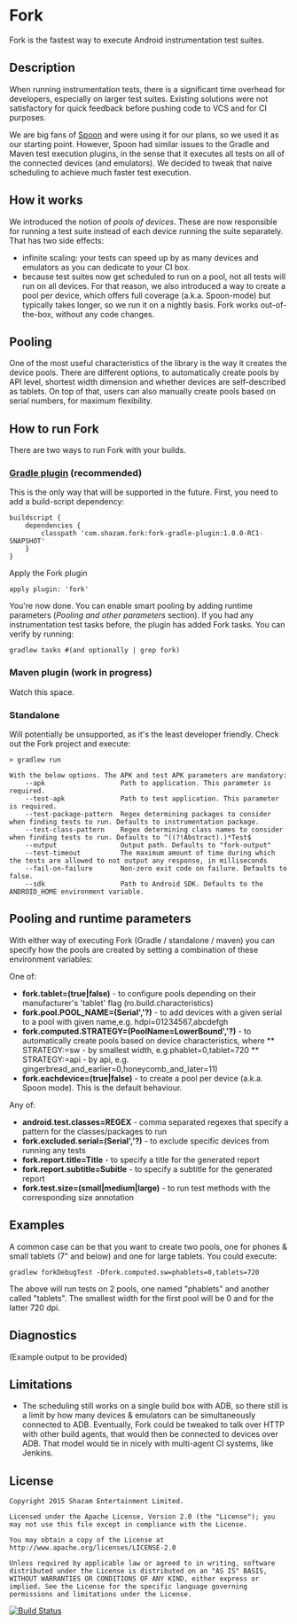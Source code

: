 Fork
====

Fork is the fastest way to execute Android instrumentation test suites.


Description
-----------

When running instrumentation tests, there is a significant time overhead for developers, especially on larger test suites. Existing solutions were not satisfactory for quick feedback before pushing code to VCS and for CI purposes.

We are big fans of [Spoon][1] and were using it for our plans, so we used it as our starting point. However, Spoon had similar issues to the Gradle and Maven test execution plugins, in the sense that it executes all tests on all of the connected devices (and emulators). We decided to tweak that naive scheduling to achieve much faster test execution.


How it works
------------
We introduced the notion of *pools of devices*. These are now responsible for running a test suite instead of each device running the suite separately. That has two side effects: 
* infinite scaling: your tests can speed up by as many devices and emulators as you can dedicate to your CI box. 
* because test suites now get scheduled to run on a pool, not all tests will run on all devices. For that reason, we also introduced a way to create a pool per device, which offers full coverage (a.k.a. Spoon-mode) but typically takes longer, so we run it on a nightly basis.
Fork works out-of-the-box, without any code changes.



Pooling
-------

One of the most useful characteristics of the library is the way it creates the device pools. There are different options, to automatically create pools by API level, shortest width dimension and whether devices are self-described as tablets. On top of that, users can also manually create pools based on serial numbers, for maximum flexibility.



How to run Fork
---------------

There are two ways to run Fork with your builds.

### [Gradle plugin](https://github.com/shazam/fork-gradle-plugin) (recommended)
This is the only way that will be supported in the future. First, you need to add a build-script dependency:

```
buildscript {
    dependencies {
        classpath 'com.shazam.fork:fork-gradle-plugin:1.0.0-RC1-SNAPSHOT'
    }
}
```

Apply the Fork plugin
```
apply plugin: 'fork'
```

You're now done. You can enable smart pooling by adding runtime parameters (*Pooling and other parameters* section). If you had any instrumentation test tasks before, the plugin has added Fork tasks. You can verify by running:

```
gradlew tasks #(and optionally | grep fork)
```
### Maven plugin (work in progress)
Watch this space.

### Standalone
Will potentially be unsupported, as it's the least developer friendly. Check out the Fork project and execute:

```
> gradlew run

With the below options. The APK and test APK parameters are mandatory:
    --apk                   Path to application. This parameter is required.
    --test-apk              Path to test application. This parameter is required.
    --test-package-pattern  Regex determining packages to consider when finding tests to run. Defaults to instrumentation package.
    --test-class-pattern    Regex determining class names to consider when finding tests to run. Defaults to ^((?!Abstract).)*Test$
    --output                Output path. Defaults to "fork-output"
    --test-timeout          The maximum amount of time during which the tests are allowed to not output any response, in milliseconds
    --fail-on-failure       Non-zero exit code on failure. Defaults to false.
    --sdk                   Path to Android SDK. Defaults to the ANDROID_HOME environment variable.
```


Pooling and runtime parameters
----------------------------

With either way of executing Fork (Gradle / standalone / maven) you can specify how the pools are created by setting a combination of these environment variables:

One of:
* **fork.tablet=(true|false)** - to configure pools depending on their manufacturer's 'tablet' flag (ro.build.characteristics)
* **fork.pool.POOL_NAME=(Serial','?)** - to add devices with a given serial to a pool with given name,e.g. hdpi=01234567,abcdefgh
* **fork.computed.STRATEGY=(PoolName=LowerBound','?)** - to automatically create pools based on device characteristics, where
** STRATEGY:=sw - by smallest width, e.g.phablet=0,tablet=720
** STRATEGY:=api - by api, e.g. gingerbread_and_earlier=0,honeycomb_and_later=11)
* **fork.eachdevice=(true|false)** - to create a pool per device (a.k.a. Spoon mode). This is the default behaviour.

Any of:
* **android.test.classes=REGEX** - comma separated regexes that specify a pattern for the classes/packages to run
* **fork.excluded.serial=(Serial','?)** - to exclude specific devices from running any tests
* **fork.report.title=Title** - to specify a title for the generated report
* **fork.report.subtitle=Subitle** - to specify a subtitle for the generated report
* **fork.test.size=(small|medium|large)** - to run test methods with the corresponding size annotation


Examples
-----------
A common case can be that you want to create two pools, one for phones & small tablets (7" and below) and one for large tablets. You could execute:
```
gradlew forkDebugTest -Dfork.computed.sw=phablets=0,tablets=720
```
The above will run tests on 2 pools, one named "phablets" and another called "tablets". The smallest width for the first pool will be 0 and for the latter 720 dpi.

Diagnostics
-----------
(Example output to be provided)

Limitations
-----------
 * The scheduling still works on a single build box with ADB, so there still is a limit by how many devices & emulators can be simultaneously connected to ADB. Eventually, Fork could be tweaked to talk over HTTP with other build agents, that would then be connected to devices over ADB. That model would tie in nicely with multi-agent CI systems, like Jenkins.

License
--------

    Copyright 2015 Shazam Entertainment Limited.

    Licensed under the Apache License, Version 2.0 (the "License"); you may not use this file except in compliance with the License.

    You may obtain a copy of the License at http://www.apache.org/licenses/LICENSE-2.0

    Unless required by applicable law or agreed to in writing, software distributed under the License is distributed on an "AS IS" BASIS, WITHOUT WARRANTIES OR CONDITIONS OF ANY KIND, either express or implied. See the License for the specific language governing permissions and limitations under the License.


 [1]: https://github.com/square/spoon

[![Build Status](https://travis-ci.org/shazam/fork.svg?branch=master)](https://travis-ci.org/shazam/fork)
